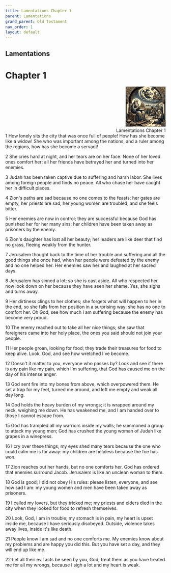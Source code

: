 ```yaml
---
title: Lamentations Chapter 1
parent: Lamentations
grand_parent: Old Testament
nav_order: 1
layout: default
---
```


## Lamentations

# Chapter 1

<div style="clear: both; text-align: right;">
    <img src="/assets/Image/Lamentations/500/1.jpg" alt="Lamentations Chapter 1" class="chapter-image" style="max-width: 25%; height: auto;"/>
    <figcaption style="font-size: 14px;">Lamentations Chapter 1</figcaption>
</div>
1 How lonely sits the city that was once full of people! How has she become like a widow! She who was important among the nations, and a ruler among the regions, how has she become a servant!

2 She cries hard at night, and her tears are on her face. None of her loved ones comfort her; all her friends have betrayed her and turned into her enemies.

3 Judah has been taken captive due to suffering and harsh labor. She lives among foreign people and finds no peace. All who chase her have caught her in difficult places.

4 Zion's paths are sad because no one comes to the feasts; her gates are empty, her priests are sad, her young women are troubled, and she feels bitter.

5 Her enemies are now in control; they are successful because God has punished her for her many sins: her children have been taken away as prisoners by the enemy.

6 Zion's daughter has lost all her beauty; her leaders are like deer that find no grass, fleeing weakly from the hunter.

7 Jerusalem thought back to the time of her trouble and suffering and all the good things she once had, when her people were defeated by the enemy and no one helped her. Her enemies saw her and laughed at her sacred days.

8 Jerusalem has sinned a lot; so she is cast aside. All who respected her now look down on her because they have seen her shame. Yes, she sighs and turns away.

9 Her dirtiness clings to her clothes; she forgets what will happen to her in the end, so she falls from her position in a surprising way: she has no one to comfort her. Oh God, see how much I am suffering because the enemy has become very proud.

10 The enemy reached out to take all her nice things; she saw that foreigners came into her holy place, the ones you said should not join your people.

11 Her people groan, looking for food; they trade their treasures for food to keep alive. Look, God, and see how wretched I've become.

12 Doesn't it matter to you, everyone who passes by? Look and see if there is any pain like my pain, which I'm suffering, that God has caused me on the day of his intense anger.

13 God sent fire into my bones from above, which overpowered them. He set a trap for my feet, turned me around, and left me empty and weak all day long.

14 God holds the heavy burden of my wrongs; it is wrapped around my neck, weighing me down. He has weakened me, and I am handed over to those I cannot escape from.

15 God has trampled all my warriors inside my walls; he summoned a group to attack my young men; God has crushed the young woman of Judah like grapes in a winepress.

16 I cry over these things; my eyes shed many tears because the one who could calm me is far away: my children are helpless because the foe has won.

17 Zion reaches out her hands, but no one comforts her. God has ordered that enemies surround Jacob. Jerusalem is like an unclean woman to them.

18 God is good; I did not obey His rules: please listen, everyone, and see how sad I am: my young women and men have been taken away as prisoners.

19 I called my lovers, but they tricked me; my priests and elders died in the city when they looked for food to refresh themselves.

20 Look, God, I am in trouble; my stomach is in pain, my heart is upset inside me, because I have seriously disobeyed. Outside, violence takes away lives, inside it's like death.

21 People know I am sad and no one comforts me. My enemies know about my problems and are happy you did this. But you have set a day, and they will end up like me.

22 Let all their evil acts be seen by you, God; treat them as you have treated me for all my wrongs, because I sigh a lot and my heart is weak.


